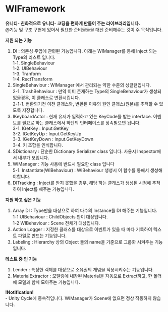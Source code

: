 # WIFramework<br>
<b>유니티- 친화적으로 유니티- 코딩을 편하게 만들어 주는 라이브러리입니다.<br></b>
<t>@기능 및 구조 구현에 있어서 필요한 준비물들을 대신 준비해주는 것이 주 목적입니다.<br>

<b>지원 되는 기능</b>
1. DI : 의존성 주입에 관련된 기능입니다. 아래는 WIManager를 통해 Inject 되는 Type의 리스트 입니다.<br>
<t>1-1. SingleBehaviour<br>
<t>1-2. UIBehaviour<br>
<t>1-3. Tranform <br>
<t>1-4. RectTransform<br>
2. SingleBehaviour : WIManager 에서 관리되는 약한 수준의 싱글턴입니다.<br>
<t>2-1. TrashBehaviour : 만약 이미 존재하는 Type의 SingleBehaviour가 생성되었을경우, 이 클래스로 변환시킵니다.<br>
<t>2-1-1. 변환되기전 이전 클래스와, 변환된 이유의 원인 클래스(원본)를 추적할 수 있도록 저장합니다. <br>
3. IKeyboardActor : 현재 유저가 입력하고 있는 KeyCode를 받는 interface. 이벤트를 필요로 하는 클래스에서 하단의 인터페이스를 상속받으면 됩니다. <br>
<t>3-1. IGetKey : Input.GetKey<br>
<t>3-2. IGetKeyUp : Input.GetKeyUp<br>
<t>3-3. IGetKeyDown : Input.GetKeyDown<br>
<t>3-4. 키 조합을 인식합니다.<br>
4. SDictionary : 단순한 Dictionary Serializer class 입니다. 사용시 Inspector에서 내부가 보입니다.<br>
5. WIManager : 기능 사용에 반드시 필요한 class 입니다 <br>
<t>5-1. Instantiate(WIBehaviour) : WIBehaviour 생성시 이 함수를 통해서 생성해야합니다. <br>
6. DITracking : Inject를 받지 못했을 경우, 해당 하는 클래스가 생성된 시점에 추적하여 Inject를 해주는 기능입니다. <br>

<b>지원 하고 싶은 기능</b>
1. Array DI : Type만을 대상으로 하여 다수의 Instance를 DI 해주는 기능입니다. <br>
<t> 1-1 UIBehaviour : ChildObjects 만이 대상입니다.<br>
<t> 1-2 WIBehaviour : Scene 전체가 대상입니다.<br>
2. Action Logger : 지정한 클래스를 대상으로 이벤트가 있을 때 마다 기록하여 텍스트 파일로 만드는 기능입니다. <br>
3. Labeling : Hierarchy 상의 Object 들의 name을 기준으로 그룹화 시켜주는 기능입니다. <br>

<b>테스트 중 인 기능</b>
1. Lender : 특정한 객체를 대상으로 소유권의 개념을 적용시켜주는 기능입니다. <br>
2. MaterialExtractor : 모델링에 내장된 Material을 자동으로 Extract하고, 한 폴더에 모델과 함께 모아주는 기능입니다. <br>

<B>!Notification!</B><br>
<t>- Unity Cycle에 종속적입니다. WIManager가 Scene에 없으면 정상 작동하지 않습니다.<br> 
